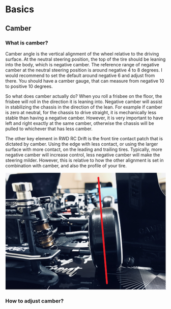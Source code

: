 # Basics

## Camber

### What is camber?

Camber angle is the vertical alignment of the wheel relative to the driving surface. At the neutral steering position, the top of the tire should be leaning into the body, which is negative camber. The reference range of negative camber at the neutral steering position is around negative 4 to 8 degrees. I would recommend to set the default around negative 6 and adjust from there. You should have a camber gauge, that can measure from negative 10 to positive 10 degrees. 

So what does camber actually do? When you roll a frisbee on the floor, the frisbee will roll in the direction it is leaning into. Negative camber will assist in stabilizing the chassis in the direction of the lean. For example if camber is zero at neutral, for the chassis to drive straight, it is mechanically less stable than having a negative camber. However, it is very important to have left and right exactly at the same camber, otherwise the chassis will be pulled to whichever that has less camber.

The other key element in RWD RC Drift is the front tire contact patch that is dictated by camber. Using the edge with less contact, or using the larger surface with more contact, on the leading and trailing tires. Typically, more negative camber will increase control, less negative camber will make the steering milder. However, this is relative to how the other alignment is set in combination with camber, and also the profile of your tire.

![Camber](./.images/camber.jpg)

### How to adjust camber?

